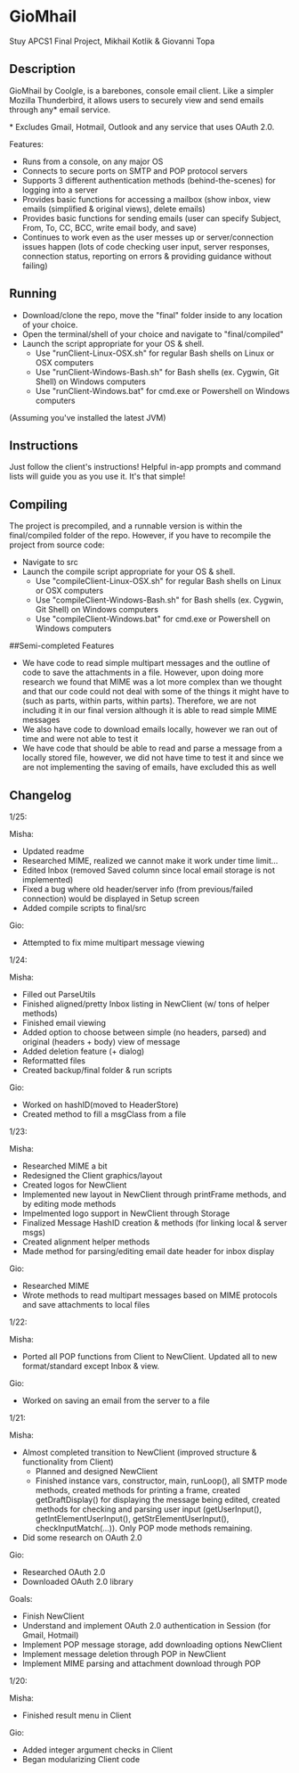 # GioMhail
Stuy APCS1 Final Project, Mikhail Kotlik &amp; Giovanni Topa

## Description
GioMhail by Coolgle, is a barebones, console email client.
Like a simpler Mozilla Thunderbird, it allows users to securely view and send emails through any* email service.

\* Excludes Gmail, Hotmail, Outlook and any service that uses OAuth 2.0.

Features:
* Runs from a console, on any major OS
* Connects to secure ports on SMTP and POP protocol servers
* Supports 3 different authentication methods (behind-the-scenes) for logging into a server
* Provides basic functions for accessing a mailbox (show inbox, view emails (simplified & original views), delete emails)
* Provides basic functions for sending emails (user can specify Subject, From, To, CC, BCC, write email body, and save)
* Continues to work even as the user messes up or server/connection issues happen (lots of code checking user input, server responses, connection status, reporting on errors & providing guidance without failing)

## Running
* Download/clone the repo, move the "final" folder inside to any location of your choice.
* Open the terminal/shell of your choice and navigate to "final/compiled"
* Launch the script appropriate for your OS & shell.
    - Use "runClient-Linux-OSX.sh" for regular Bash shells on Linux or OSX computers
    - Use "runClient-Windows-Bash.sh" for Bash shells (ex. Cygwin, Git Shell) on Windows computers
    - Use "runClient-Windows.bat" for cmd.exe or Powershell on Windows computers

(Assuming you've installed the latest JVM)

## Instructions
Just follow the client's instructions! Helpful in-app prompts and command lists will guide you as you use it. It's that simple!

## Compiling
The project is precompiled, and a runnable version is within the final/compiled folder of the repo. However, if you have to recompile the project from source code:
* Navigate to src
* Launch the compile script appropriate for your OS & shell.
    - Use "compileClient-Linux-OSX.sh" for regular Bash shells on Linux or OSX computers
    - Use "compileClient-Windows-Bash.sh" for Bash shells (ex. Cygwin, Git Shell) on Windows computers
    - Use "compileClient-Windows.bat" for cmd.exe or Powershell on Windows computers

##Semi-completed Features
* We have code to read simple multipart messages and the outline of code to save the attachments in a file. However, upon doing more research we found that MIME was a lot more complex than we thought and that our code could not deal with some of the things it might have to (such as parts, within parts, within parts). Therefore, we are not including it in our final version although it is able to read simple MIME messages
* We also have code to download emails locally, however we ran out of time and were not able to test it
* We have code that should be able to read and parse a message from a locally stored file, however, we did not have time to test it and since we are not implementing the saving of emails, have excluded this as well

## Changelog
1/25:

Misha:
* Updated readme
* Researched MIME, realized we cannot make it work under time limit...
* Edited Inbox (removed Saved column since local email storage is not implemented)
* Fixed a bug where old header/server info (from previous/failed connection) would be displayed in Setup screen
* Added compile scripts to final/src
 
Gio:
* Attempted to fix mime multipart message viewing

1/24:

Misha:
* Filled out ParseUtils
* Finished aligned/pretty Inbox listing in NewClient (w/ tons of helper methods)
* Finished email viewing
* Added option to choose between simple (no headers, parsed) and original (headers + body) view of message
* Added deletion feature (+ dialog)
* Reformatted files
* Created backup/final folder & run scripts

Gio:
* Worked on hashID(moved to HeaderStore)
* Created method to fill a msgClass from a file

1/23:

Misha:
* Researched MIME a bit
* Redesigned the Client graphics/layout
* Created logos for NewClient
* Implemented new layout in NewClient through printFrame methods, and by editing mode methods
* Impelmented logo support in NewClient through Storage
* Finalized Message HashID creation & methods (for linking local & server msgs)
* Created alignment helper methods
* Made method for parsing/editing email date header for inbox display

Gio:
* Researched MIME
* Wrote methods to read multipart messages based on MIME protocols and save attachments to local files

1/22:

Misha:
* Ported all POP functions from Client to NewClient. Updated all to new format/standard except Inbox & view.

Gio:
* Worked on saving an email from the server to a file

1/21:

Misha:
* Almost completed transition to NewClient (improved structure & functionality from Client)
    - Planned and designed NewClient
    - Finished instance vars, constructor, main, runLoop(), all SMTP mode methods, created methods for printing a frame, created getDraftDisplay() for displaying the message being edited, created methods for checking and parsing user input (getUserInput(), getIntElementUserInput(), getStrElementUserInput(), checkInputMatch(...)). Only POP mode methods remaining.
* Did some research on OAuth 2.0
 
Gio:
* Researched OAuth 2.0
* Downloaded OAuth 2.0 library
 
Goals:
* Finish NewClient
* Understand and implement OAuth 2.0 authentication in Session (for Gmail, Hotmail)
* Implement POP message storage, add downloading options NewClient
* Implement message deletion through POP in NewClient
* Implement MIME parsing and attachment download through POP

1/20:

Misha:
* Finished result menu in Client

Gio:
* Added integer argument checks in Client
* Began modularizing Client code
